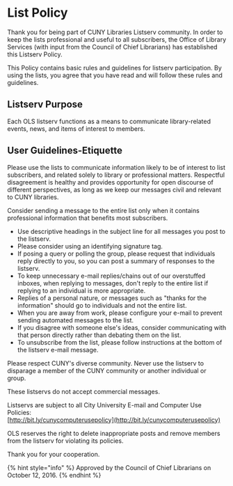 # List Policy

Thank you for being part of CUNY Libraries Listserv community. In order to keep the lists professional and useful to all subscribers, the Office of Library Services \(with input from the Council of Chief Librarians\) has established this Listserv Policy.

This Policy contains basic rules and guidelines for listserv participation. By using the lists, you agree that you have read and will follow these rules and guidelines.

## **Listserv Purpose**

Each OLS listserv functions as a means to communicate library-related events, news, and items of interest to members.

## **User Guidelines-Etiquette**

Please use the lists to communicate information likely to be of interest to list subscribers, and related solely to library or professional matters. Respectful disagreement is healthy and provides opportunity for open discourse of different perspectives, as long as we keep our messages civil and relevant to CUNY libraries.

Consider sending a message to the entire list only when it contains professional information that benefits most subscribers.

* Use descriptive headings in the subject line for all messages you post to the listserv.
* Please consider using an identifying signature tag.
* If posing a query or polling the group, please request that individuals reply directly to you, so you can post a summary of responses to the listserv.
* To keep unnecessary e-mail replies/chains out of our overstuffed inboxes, when replying to messages, don't reply to the entire list if replying to an individual is more appropriate.
* Replies of a personal nature, or messages such as "thanks for the information" should go to individuals and not the entire list.
* When you are away from work, please configure your e-mail to prevent sending automated messages to the list.
* If you disagree with someone else's ideas, consider communicating with that person directly rather than debating them on the list.
* To unsubscribe from the list, please follow instructions at the bottom of the listserv e-mail message.

Please respect CUNY's diverse community. Never use the listserv to disparage a member of the CUNY community or another individual or group.

These listservs do not accept commercial messages.

Listservs are subject to all City University E-mail and Computer Use Policies:  
[http://bit.ly/cunycomputerusepolicy](http://bit.ly/cunycomputerusepolicy)

OLS reserves the right to delete inappropriate posts and remove members from the listserv for violating its policies.

Thank you for your cooperation.

{% hint style="info" %}
Approved by the Council of Chief Librarians on October 12, 2016.
{% endhint %}

